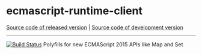 # ecmascript-runtime-client
[Source code of released version](https://github.com/meteor/meteor/tree/master/packages/ecmascript-runtime-client) | [Source code of development version](https://github.com/meteor/meteor/tree/devel/packages/ecmascript-runtime-client)
***

[![Build Status](https://travis-ci.org/meteor/ecmascript-runtime.svg?branch=master)](https://travis-ci.org/meteor/ecmascript-runtime)
Polyfills for new ECMAScript 2015 APIs like Map and Set
